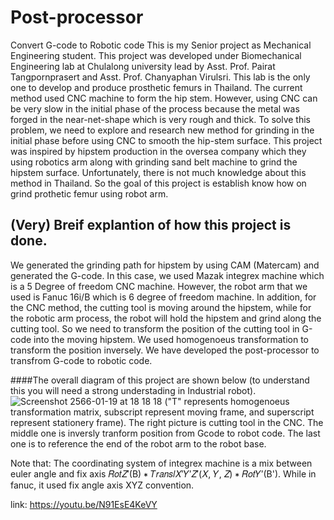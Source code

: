 # Post-processor
Convert G-code to Robotic code
This is my Senior project as Mechanical Engineering student. This project was developed under Biomechanical Engineering lab at Chulalong university lead by Asst. Prof. Pairat Tangpornprasert and Asst. Prof. Chanyaphan Virulsri. This lab is the only one to develop and produce prosthetic femurs in Thailand. The current method used CNC machine to form the hip stem. However, using CNC can be very slow in the initial phase of the process because the metal was forged in the near-net-shape which is very rough and thick. To solve this problem, we need to explore and research new method for grinding in the initial phase before using CNC to smooth the hip-stem surface. This project was inspired by hipstem production in the oversea company which they using robotics arm along with grinding sand belt machine to grind the hipstem surface. Unfortunately, there is not much knowledge about this method in Thailand. So the goal of this project is establish know how on grind prothetic femur using robot arm.
## (Very) Breif explantion of how this project is done.
We generated the grinding path for hipstem by using CAM (Matercam) and generated the G-code. In this case, we used Mazak integrex machine which is a 5 Degree of freedom CNC machine. However, the robot arm that we used is Fanuc 16i/B which is 6 degree of freedom machine. In addition, for the CNC method, the cutting tool is moving around the hipstem, while for the robotic arm process, the robot will hold the hipstem and grind along the cutting tool. So we need to transform the position of the cutting tool in G-code into the moving hipstem. We used homogenoeus transformation to transform the position inversely. We have developed the post-processor to transfrom G-code to robotic code.

####The overall diagram of this project are shown below (to understand this you will need a strong understading in Industrial robot).
![Screenshot 2566-01-19 at 18 18 18](https://user-images.githubusercontent.com/106228102/213429143-24b293ab-97de-4ce0-89b0-120d597a84f4.png)
("T" represents homogenoeus transformation matrix, subscript represent moving frame, and superscript represent stationery frame). The right picture is cutting tool in the CNC. The middle one is inversly tranform position from Gcode to robot code. The last one is to reference the end of the robot arm to the robot base.

Note that: The coordinating system of integrex machine is a mix between euler angle and fix axis 𝑅𝑜𝑡𝑍′(B) ∗ 𝑇𝑟𝑎𝑛𝑠𝑙𝑋′𝑌′𝑍′(𝑋, 𝑌, 𝑍) ∗ 𝑅𝑜𝑡𝑌′(B'). While in fanuc, it used fix angle axis XYZ convention.

link: https://youtu.be/N91EsE4KeVY
